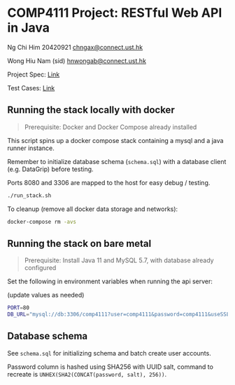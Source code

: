 # COMP4111 Project: RESTful Web API in Java

Ng Chi Him 20420921 chngax@connect.ust.hk

Wong Hiu Nam (sid) hnwongab@connect.ust.hk

Project Spec: [Link](https://course.cse.ust.hk/comp4111/project.html)

Test Cases: [Link](https://course.cse.ust.hk/comp4111/test_cases.html)

## Running the stack locally with docker

> Prerequisite: Docker and Docker Compose already installed

This script spins up a docker compose stack containing a mysql and a java runner instance.

Remember to initialize database schema (`schema.sql`) with a database client (e.g. DataGrip) before testing.

Ports 8080 and 3306 are mapped to the host for easy debug / testing.

```sh
./run_stack.sh
```

To cleanup (remove all docker data storage and networks):

```sh
docker-compose rm -avs
```

## Running the stack on bare metal

> Prerequisite: Install Java 11 and MySQL 5.7, with database already configured

Set the following in environment variables when running the api server:

(update values as needed)

```sh
PORT=80
DB_URL="mysql://db:3306/comp4111?user=comp4111&password=comp4111&useSSL=false"
```

## Database schema

See `schema.sql` for initializing schema and batch create user accounts.

Password column is hashed using SHA256 with UUID salt, command to recreate is `UNHEX(SHA2(CONCAT(password, salt), 256))`.
